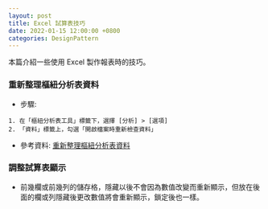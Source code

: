 ```yaml
---
layout: post
title: Excel 試算表技巧
date: 2022-01-15 12:00:00 +0800
categories: DesignPattern
--- 
```


本篇介紹一些使用 Excel 製作報表時的技巧。

### 重新整理樞紐分析表資料

- 步驟:

```
1. 在「樞紐分析表工具」標籤下，選擇 [分析] > [選項]
2. 「資料」標籤上，勾選「開啟檔案時重新檢查資料」
```

- 參考資料: [重新整理樞紐分析表資料](https://support.microsoft.com/zh-tw/office/6d24cece-a038-468a-8176-8b6568ca9be2?ui=zh-TW&rs=zh-TW&ad=TW)

### 調整試算表顯示

- 前幾欄或前幾列的儲存格，隱藏以後不會因為數值改變而重新顯示，但放在後面的欄或列隱藏後更改數值將會重新顯示，鎖定後也一樣。

